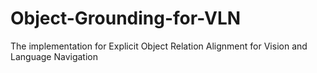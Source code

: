 # Object-Grounding-for-VLN
The implementation for Explicit Object Relation Alignment for Vision and Language Navigation
